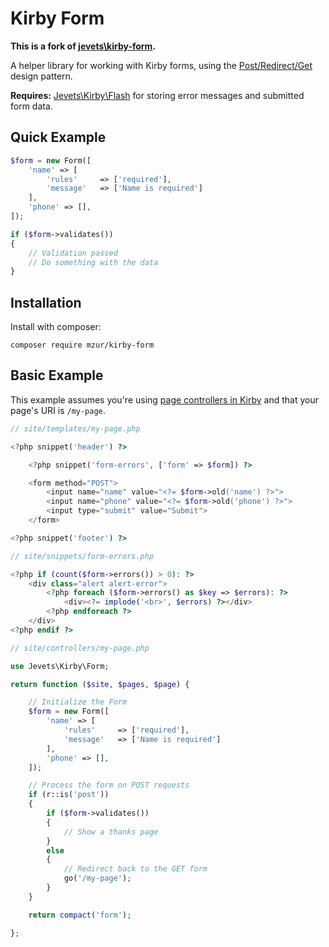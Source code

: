 # Kirby Form

**This is a fork of [jevets\kirby-form](https://github.com/jevets/kirby-form).**

A helper library for working with Kirby forms, using the [Post/Redirect/Get](https://en.wikipedia.org/wiki/Post/Redirect/Get) design pattern.

**Requires:** [Jevets\Kirby\Flash](https://github.com/jevets/kirby-flash) for storing error messages and submitted form data.

## Quick Example

```php
$form = new Form([
    'name' => [
        'rules'     => ['required'],
        'message'   => ['Name is required']
    ],
    'phone' => [],
]);

if ($form->validates())
{
    // Validation passed
    // Do something with the data
}
```

## Installation

Install with composer:

```
composer require mzur/kirby-form
```

## Basic Example

This example assumes you're using [page controllers in Kirby](http://getkirby.com/docs/templates/controllers) and that your page's URI is `/my-page`.

```php
// site/templates/my-page.php

<?php snippet('header') ?>

    <?php snippet('form-errors', ['form' => $form]) ?>

    <form method="POST">
        <input name="name" value="<?= $form->old('name') ?>">
        <input name="phone" value="<?= $form->old('phone') ?>">
        <input type="submit" value="Submit">
    </form>

<?php snippet('footer') ?>
```

```php
// site/snippets/form-errors.php

<?php if (count($form->errors()) > 0): ?>
    <div class="alert alert-error">
        <?php foreach ($form->errors() as $key => $errors): ?>
            <div><?= implode('<br>', $errors) ?></div>
        <?php endforeach ?>
    </div>
<?php endif ?>
```

```php
// site/controllers/my-page.php

use Jevets\Kirby\Form;

return function ($site, $pages, $page) {

    // Initialize the Form
    $form = new Form([
        'name' => [
            'rules'     => ['required'],
            'message'   => ['Name is required']
        ],
        'phone' => [],
    ]);

    // Process the form on POST requests
    if (r::is('post'))
    {
        if ($form->validates())
        {
            // Show a thanks page
        }
        else
        {
            // Redirect back to the GET form
            go('/my-page');
        }
    }

    return compact('form');

};
```

